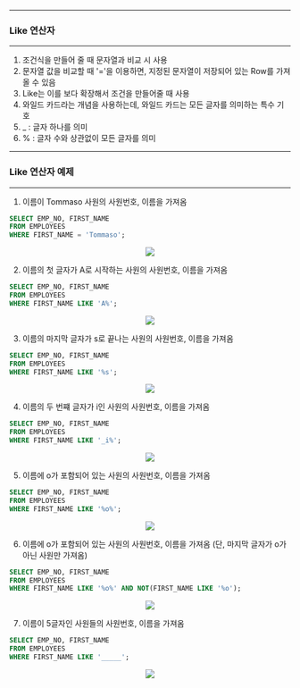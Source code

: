 -----
### Like 연산자
-----
1. 조건식을 만들어 줄 때 문자열과 비교 시 사용
2. 문자열 값을 비교할 때 '='을 이용하면, 지정된 문자열이 저장되어 있는 Row를 가져올 수 있음
3. Like는 이를 보다 확장해서 조건을 만들어줄 때 사용
4. 와일드 카드라는 개념을 사용하는데, 와일드 카드는 모든 글자를 의미하는 특수 기호
5. _ : 글자 하나를 의미
6. % : 글자 수와 상관없이 모든 글자를 의미

-----
### Like 연산자 예제
-----
1. 이름이 Tommaso 사원의 사원번호, 이름을 가져옴
```sql
SELECT EMP_NO, FIRST_NAME
FROM EMPLOYEES
WHERE FIRST_NAME = 'Tommaso';
```
<div align="center">
<img src="https://github.com/sooyounghan/HTTP/assets/34672301/49b221e7-1d6c-4e81-95e2-c0b76ffc3d21">
</div>

2. 이름의 첫 글자가 A로 시작하는 사원의 사원번호, 이름을 가져옴
```sql
SELECT EMP_NO, FIRST_NAME
FROM EMPLOYEES 
WHERE FIRST_NAME LIKE 'A%';
```
<div align="center">
<img src="https://github.com/sooyounghan/HTTP/assets/34672301/ba44a8a0-06b3-4ec3-aa73-ce6f26d0a249">
</div>

3. 이름의 마지막 글자가 s로 끝나는 사원의 사원번호, 이름을 가져옴
```sql
SELECT EMP_NO, FIRST_NAME
FROM EMPLOYEES 
WHERE FIRST_NAME LIKE '%s';
```
<div align="center">
<img src="https://github.com/sooyounghan/HTTP/assets/34672301/47922cf1-e233-48e6-b598-c86ee25b92da">
</div>

4. 이름의 두 번쨰 글자가 i인 사원의 사원번호, 이름을 가져옴
```sql
SELECT EMP_NO, FIRST_NAME
FROM EMPLOYEES 
WHERE FIRST_NAME LIKE '_i%';
```
<div align="center">
<img src="https://github.com/sooyounghan/HTTP/assets/34672301/2aeccfcf-038f-463d-8d85-50c405389fab">
</div>

5. 이름에 o가 포함되어 있는 사원의 사원번호, 이름을 가져옴
```sql
SELECT EMP_NO, FIRST_NAME
FROM EMPLOYEES 
WHERE FIRST_NAME LIKE '%o%';
```
<div align="center">
<img src="https://github.com/sooyounghan/HTTP/assets/34672301/5bb1a2d9-afb1-4861-a670-3742f7bd57e1">
</div>

6. 이름에 o가 포함되어 있는 사원의 사원번호, 이름을 가져옴 (단, 마지막 글자가 o가 아닌 사원만 가져옴)
```sql
SELECT EMP_NO, FIRST_NAME
FROM EMPLOYEES
WHERE FIRST_NAME LIKE '%o%' AND NOT(FIRST_NAME LIKE '%o');
```
<div align="center">
<img src="https://github.com/sooyounghan/HTTP/assets/34672301/a66de10e-1da4-4b74-8172-c6df2634c122">
</div>

7. 이름이 5글자인 사원들의 사원번호, 이름을 가져옴
```sql
SELECT EMP_NO, FIRST_NAME
FROM EMPLOYEES
WHERE FIRST_NAME LIKE '_____';
```
<div align="center">
<img src="https://github.com/sooyounghan/HTTP/assets/34672301/79fac78b-1824-4062-818b-39d91a474baa">
</div>
